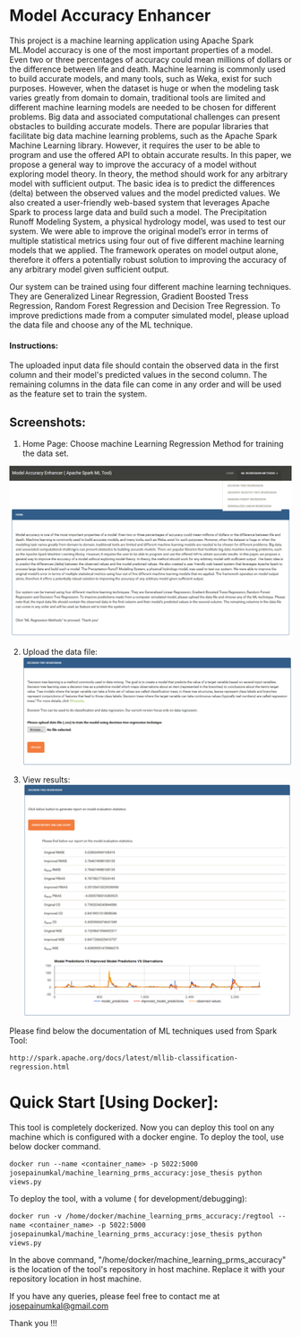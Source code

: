 # Model Accuracy Enhancer #
This project is a machine learning application using Apache Spark ML.Model accuracy is one of the most important properties of a model. Even two or three percentages of accuracy could mean millions of dollars or the difference between life and death. Machine learning is commonly used to build accurate models, and many tools, such as Weka, exist for such purposes. However, when the dataset is huge or when the modeling task varies greatly from domain to domain, traditional tools are limited and different machine learning models are needed to be chosen for different problems. Big data and associated computational challenges can present obstacles to building accurate models. There are popular libraries that facilitate big data machine learning problems, such as the Apache Spark Machine Learning library. However, it requires the user to be able to program and use the offered API to obtain accurate results. In this paper, we propose a general way to improve the accuracy of a model without exploring model theory. In theory, the method should work for any arbitrary model with sufficient output. The basic idea is to predict the differences (delta) between the observed values and the model predicted values. We also created a user-friendly web-based system that leverages Apache Spark to process large data and build such a model. The Precipitation Runoff Modeling System, a physical hydrology model, was used to test our system. We were able to improve the original model’s error in terms of multiple statistical metrics using four out of five different machine learning models that we applied. The framework operates on model output alone, therefore it offers a potentially robust solution to improving the accuracy of any arbitrary model given sufficient output.

Our system can be trained using four different machine learning techniques. They are Generalized Linear Regression, Gradient Boosted Tress Regression, Random Forest Regression and Decision Tree Regression. To improve predictions made from a computer simulated model, please upload the data file and choose any of the ML technique.

#### Instructions: #### 
The uploaded input data file should contain the observed data in the first column and their model's predicted values in the second column. The remaining columns in the data file can come in any order and will be used as the feature set to train the system. 

## Screenshots: ## 

1) Home Page: Choose machine Learning Regression Method for training the data set. 

![Alt text](static/mlhomepage.png?raw=true "Home page")

2) Upload the data file: 
![Alt text](static/mluploadpage.png?raw=true "Home page")

3) View results:
![Alt text](static/mlresultpage.png?raw=true "Home page")



Please find below the documentation of ML techniques used from Spark Tool:
```
http://spark.apache.org/docs/latest/mllib-classification-regression.html
```

# Quick Start [Using Docker]:
This tool is completely dockerized. Now you can deploy this tool on any machine which is configured with a docker engine.
To deploy the tool, use below docker command.
```
docker run --name <container_name> -p 5022:5000 josepainumkal/machine_learning_prms_accuracy:jose_thesis python views.py
```
To deploy the tool, with a volume ( for development/debugging):
```
docker run -v /home/docker/machine_learning_prms_accuracy:/regtool --name <container_name> -p 5022:5000 josepainumkal/machine_learning_prms_accuracy:jose_thesis python views.py
```
In the above command, "/home/docker/machine_learning_prms_accuracy" is the location of the tool's repository in host machine. Replace it with your repository location in host machine. 


If you have any queries, please feel free to contact me at josepainumkal@gmail.com

Thank you !!!
